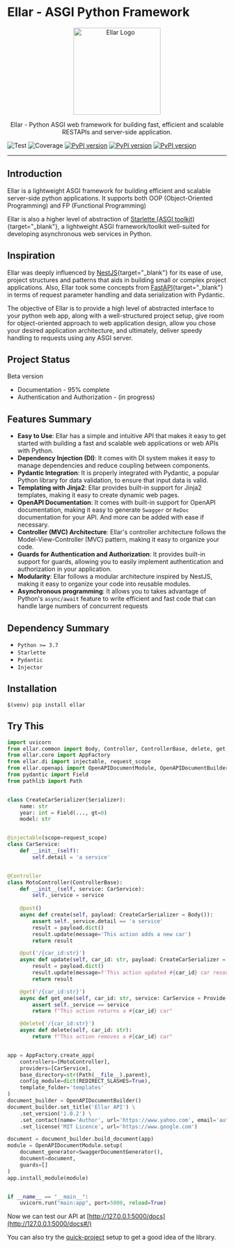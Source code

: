 # **Ellar - ASGI Python Framework**
<p align="center">
  <a href="#" target="blank"><img src="img/EllarLogoB.png" width="200" alt="Ellar Logo" /></a>
</p>

<p align="center"> Ellar - Python ASGI web framework for building fast, efficient and scalable RESTAPIs and server-side application. </p>

![Test](https://github.com/python-ellar/ellar/actions/workflows/test_full.yml/badge.svg)
![Coverage](https://img.shields.io/codecov/c/github/python-ellar/ellar)
[![PyPI version](https://badge.fury.io/py/ellar.svg)](https://badge.fury.io/py/ellar)
[![PyPI version](https://img.shields.io/pypi/v/ellar.svg)](https://pypi.python.org/pypi/ellar)
[![PyPI version](https://img.shields.io/pypi/pyversions/ellar.svg)](https://pypi.python.org/pypi/ellar)

---
## **Introduction**
Ellar is a lightweight ASGI framework for building efficient and scalable server-side python applications.
It supports both OOP (Object-Oriented Programming) and FP (Functional Programming)

Ellar is also a higher level of abstraction of [Starlette (ASGI toolkit)](https://www.starlette.io/){target="_blank"}, a lightweight ASGI framework/toolkit well-suited for developing asynchronous web services in Python.

## **Inspiration**
Ellar was deeply influenced by [NestJS](https://docs.nestjs.com/){target="_blank"} for its ease of use, project structures and patterns that aids in building small or complex project applications.
Also, Ellar took some concepts from [FastAPI](https://fastapi.tiangolo.com/){target="_blank"} in terms of request parameter handling and data serialization with Pydantic. 

The objective of Ellar is to provide a high level of abstracted interface to your python web app, along with a well-structured project setup, give room for object-oriented approach to web application design, 
allow you chose your desired application architecture, and ultimately, deliver speedy handling to requests using any ASGI server.

## **Project Status**
Beta version
- Documentation - 95% complete
- Authentication and Authorization - (in progress)

## **Features Summary**

- **Easy to Use**: Ellar has a simple and intuitive API that makes it easy to get started with building a fast and scalable web applications or web APIs with Python.
- **Dependency Injection (DI)**: It comes with DI system makes it easy to manage dependencies and reduce coupling between components.
- **Pydantic Integration**: It is properly integrated with Pydantic, a popular Python library for data validation, to ensure that input data is valid.
- **Templating with Jinja2**: Ellar provides built-in support for Jinja2 templates, making it easy to create dynamic web pages.
- **OpenAPI Documentation**: It comes with built-in support for OpenAPI documentation, making it easy to generate `Swagger` or `ReDoc` documentation for your API. And more can be added with ease if necessary.
- **Controller (MVC) Architecture**: Ellar's controller architecture follows the Model-View-Controller (MVC) pattern, making it easy to organize your code.
- **Guards for Authentication and Authorization**: It provides built-in support for guards, allowing you to easily implement authentication and authorization in your application.
- **Modularity**: Ellar follows a modular architecture inspired by NestJS, making it easy to organize your code into reusable modules.
- **Asynchronous programming**: It allows you to takes advantage of Python's `async/await` feature to write efficient and fast code that can handle large numbers of concurrent requests

## **Dependency Summary**
- `Python >= 3.7`
- `Starlette`
- `Pydantic`
- `Injector`

## **Installation**
```shell
$(venv) pip install ellar
```

## **Try This**
```python
import uvicorn
from ellar.common import Body, Controller, ControllerBase, delete, get, post, put, Serializer, Provide
from ellar.core import AppFactory
from ellar.di import injectable, request_scope
from ellar.openapi import OpenAPIDocumentModule, OpenAPIDocumentBuilder, SwaggerDocumentGenerator
from pydantic import Field
from pathlib import Path


class CreateCarSerializer(Serializer):
    name: str
    year: int = Field(..., gt=0)
    model: str


@injectable(scope=request_scope)
class CarService:
    def __init__(self):
        self.detail = 'a service'


@Controller
class MotoController(ControllerBase):
    def __init__(self, service: CarService):
        self._service = service
    
    @post()
    async def create(self, payload: CreateCarSerializer = Body()):
        assert self._service.detail == 'a service'
        result = payload.dict()
        result.update(message='This action adds a new car')
        return result

    @put('/{car_id:str}')
    async def update(self, car_id: str, payload: CreateCarSerializer = Body()):
        result = payload.dict()
        result.update(message=f'This action updated #{car_id} car resource')
        return result

    @get('/{car_id:str}')
    async def get_one(self, car_id: str, service: CarService = Provide()):
        assert self._service == service
        return f"This action returns a #{car_id} car"

    @delete('/{car_id:str}')
    async def delete(self, car_id: str):
        return f"This action removes a #{car_id} car"


app = AppFactory.create_app(
    controllers=[MotoController],
    providers=[CarService],
    base_directory=str(Path(__file__).parent),
    config_module=dict(REDIRECT_SLASHES=True),
    template_folder='templates'
)
document_builder = OpenAPIDocumentBuilder()
document_builder.set_title('Ellar API') \
    .set_version('1.0.2') \
    .set_contact(name='Author', url='https://www.yahoo.com', email='author@gmail.com') \
    .set_license('MIT Licence', url='https://www.google.com')

document = document_builder.build_document(app)
module = OpenAPIDocumentModule.setup(
    document_generator=SwaggerDocumentGenerator(),
    document=document,
    guards=[]
)
app.install_module(module)


if __name__ == "__main__":
    uvicorn.run("main:app", port=5000, reload=True)
```

Now we can test our API at [http://127.0.0.1:5000/docs](http://127.0.0.1:5000/docs#/)

You can also try the [quick-project](quick-project.md) setup to get a good idea of the library.
